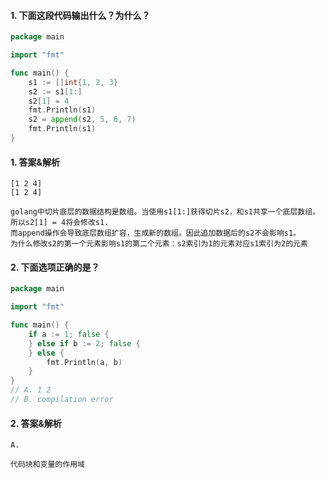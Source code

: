 #### 1. 下面这段代码输出什么？为什么？

```go
package main

import "fmt"

func main() {
	s1 := []int{1, 2, 3}
	s2 := s1[1:]
	s2[1] = 4
	fmt.Println(s1)
	s2 = append(s2, 5, 6, 7)
	fmt.Println(s1)
}
```

#### 1. 答案&解析

```text
[1 2 4]
[1 2 4]

golang中切片底层的数据结构是数组。当使用s1[1:]获得切片s2，和s1共享一个底层数组。所以s2[1] = 4将会修改s1.
而append操作会导致底层数组扩容，生成新的数组。因此追加数据后的s2不会影响s1。
为什么修改s2的第一个元素影响s1的第二个元素：s2索引为1的元素对应s1索引为2的元素
```

#### 2. 下面选项正确的是？

```go
package main

import "fmt"

func main() {
	if a := 1; false {
	} else if b := 2; false {
	} else {
		fmt.Println(a, b)
	}
}
// A. 1 2
// B. compilation error
```

#### 2. 答案&解析

```text
A.

代码块和变量的作用域
```
